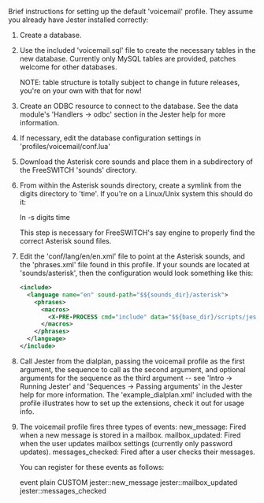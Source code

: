 Brief instructions for setting up the default 'voicemail' profile.  They
assume you already have Jester installed correctly:

1. Create a  database.

2. Use the included 'voicemail.sql' file to create the necessary tables in the
   new database.  Currently only MySQL tables are provided, patches welcome
   for other databases.

   NOTE: table structure is totally subject to change in future releases,
   you're on your own with that for now!

3. Create an ODBC resource to connect to the database.  See the data module's
   'Handlers -> odbc' section in the Jester help for more information.

4. If necessary, edit the database configuration settings in
   'profiles/voicemail/conf.lua'

5. Download the Asterisk core sounds and place them in a subdirectory of the
   FreeSWITCH 'sounds' directory.

6. From within the Asterisk sounds directory, create a symlink from the digits
   directory to 'time'.  If you're on a Linux/Unix system this should do it:

     ln -s digits time

   This step is necessary for FreeSWITCH's say engine to properly find the
   correct Asterisk sound files.

7. Edit the 'conf/lang/en/en.xml' file to point at the Asterisk sounds, and
   the 'phrases.xml' file found in this profile.  If your sounds are located at
   'sounds/asterisk', then the configuration would look something like this:
     ```xml
     <include>
       <language name="en" sound-path="$${sounds_dir}/asterisk">
         <phrases>
           <macros>
             <X-PRE-PROCESS cmd="include" data="$${base_dir}/scripts/jester/profiles/voicemail/phrases.xml"/>
           </macros>
         </phrases>
       </language>
     </include>
     ```

8. Call Jester from the dialplan, passing the voicemail profile as the first
   argument, the sequence to call as the second argument, and optional
   arguments for the sequence as the third argument -- see
   'Intro -> Running Jester' and 'Sequences -> Passing arguments'
   in the Jester help for more information. The 'example_dialplan.xml' included
   with the profile illustrates how to set up the extensions, check it out for
   usage info.

9. The voicemail profile fires three types of events:
     new_message:
       Fired when a new message is stored in a mailbox.
     mailbox_updated:
       Fired when the user updates mailbox settings (currently only password
       updates).
     messages_checked:
       Fired after a user checks their messages.

   You can register for these events as follows:

     event plain CUSTOM jester::new_message jester::mailbox_updated jester::messages_checked

